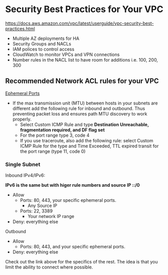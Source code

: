 # Security Best Practices for Your VPC

https://docs.aws.amazon.com/vpc/latest/userguide/vpc-security-best-practices.html

- Multiple AZ deployments for HA
- Security Groups and NACLs
- IAM polices to control access
- CloudWatch to monitor VPCs and VPN connections
- Number rules in the NACL list to have room for additions i.e. 100, 200, 300

## Recommended Network ACL rules for your VPC

[Ephemeral Ports](https://docs.aws.amazon.com/vpc/latest/userguide/vpc-network-acls.html#nacl-ephemeral-ports)

- If the max transmission unit (MTU) between hosts in your subnets are different add the following rule for inbound and outbound. Thus preventing packet loss and ensures path MTU discovery to work properly.
    - Select Custom ICMP Rule and type **Destination Unreachable, fragmentation required, and DF flag set**
    - For the port range type 3, code 4
    - If you use traceroute, also add the following rule: select Custom ICMP Rule for the type and Time Exceeded, TTL expired transit for the port range (type 11, code 0)

### Single Subnet

Inbound IPv4/IPv6:

**IPv6 is the same but with higer rule numbers and source IP ::/0**

- Allow
    - Ports: 80, 443, your specific ephemeral ports.
        - Any Source IP
    - Ports: 22, 3389
        - Your network IP range 
- Deny: everything else

Outbound

- Allow
    - Ports: 80, 443, and your specific ephemeral ports.
- Deny: everything else

Check out the link above for the specifics of the rest. The idea is that you limit the ability to connect where possible.

